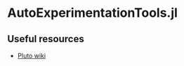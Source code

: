 # AutoExperimentationTools.jl

## Useful resources 
 - [Pluto wiki](https://github.com/fonsp/Pluto.jl/wiki)
